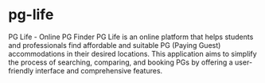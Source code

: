 # pg-life
PG Life - Online PG Finder
PG Life is an online platform that helps students and professionals find affordable and suitable PG (Paying Guest) accommodations in their desired locations. This application aims to simplify the process of searching, comparing, and booking PGs by offering a user-friendly interface and comprehensive features.
